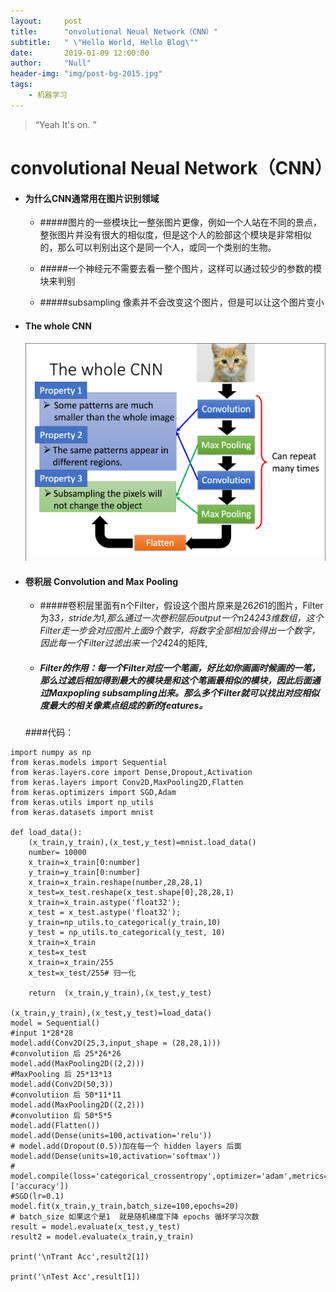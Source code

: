 ```yaml
---
layout:     post
title:      "onvolutional Neual Network（CNN）"
subtitle:   " \"Hello World, Hello Blog\""
date:       2019-01-09 12:00:00
author:     "Null"
header-img: "img/post-bg-2015.jpg"
tags:
    - 机器学习
---
```


> “Yeah It's on. ”

# convolutional Neual Network（CNN）



* #### 为什么CNN通常用在图片识别领域

  * #####图片的一些模块比一整张图片更像，例如一个人站在不同的景点，整张图片并没有很大的相似度，但是这个人的脸部这个模块是非常相似的，那么可以判别出这个是同一个人，或同一个类别的生物。

  * #####一个神经元不需要去看一整个图片，这样可以通过较少的参数的模块来判别

  * #####subsampling 像素并不会改变这个图片，但是可以让这个图片变小

* #### The whole CNN

  #### ![cnn1](/img/CNN/cnn1.png)

* #### 卷积层 Convolution and Max Pooling
    * #####卷积层里面有n个Filter，假设这个图片原来是26*26*1的图片，Filter为3*3，stride为1,那么通过一次卷积层后output一个n*24*243维数组，这个Filter走一步会对应图片上面9个数字，将数字全部相加会得出一个数字，因此每一个Filter过滤出来一个24*24的矩阵,

    * ##### Filter的作用：每一个Filter对应一个笔画，好比如你画画时候画的一笔，那么过滤后相加得到最大的模块是和这个笔画最相似的模块，因此后面通过Maxpopling subsampling出来。那么多个Filter就可以找出对应相似度最大的相关像素点组成的新的features。

    ####代码：

```
import numpy as np
from keras.models import Sequential
from keras.layers.core import Dense,Dropout,Activation
from keras.layers import Conv2D,MaxPooling2D,Flatten
from keras.optimizers import SGD,Adam
from keras.utils import np_utils
from keras.datasets import mnist

def load_data():
    (x_train,y_train),(x_test,y_test)=mnist.load_data()
    number= 10000
    x_train=x_train[0:number]
    y_train=y_train[0:number]
    x_train=x_train.reshape(number,28,28,1)
    x_test=x_test.reshape(x_test.shape[0],28,28,1)
    x_train=x_train.astype('float32');
    x_test = x_test.astype('float32');
    y_train=np_utils.to_categorical(y_train,10)
    y_test = np_utils.to_categorical(y_test, 10)
    x_train=x_train
    x_test=x_test
    x_train=x_train/255
    x_test=x_test/255# 归一化

    return  (x_train,y_train),(x_test,y_test)

(x_train,y_train),(x_test,y_test)=load_data()
model = Sequential()
#input 1*28*28
model.add(Conv2D(25,3,input_shape = (28,28,1)))
#convolutiion 后 25*26*26
model.add(MaxPooling2D((2,2)))
#MaxPooling 后 25*13*13
model.add(Conv2D(50,3))
#convolutiion 后 50*11*11
model.add(MaxPooling2D((2,2)))
#convolutiion 后 50*5*5
model.add(Flatten())
model.add(Dense(units=100,activation='relu'))
# model.add(Dropout(0.5))加在每一个 hidden layers 后面
model.add(Dense(units=10,activation='softmax'))
#
model.compile(loss='categorical_crossentropy',optimizer='adam',metrics=['accuracy'])
#SGD(lr=0.1)
model.fit(x_train,y_train,batch_size=100,epochs=20)
# batch_size 如果这个是1  就是随机梯度下降 epochs 循环学习次数
result = model.evaluate(x_test,y_test)
result2 = model.evaluate(x_train,y_train)

print('\nTrant Acc',result2[1])

print('\nTest Acc',result[1])
```



